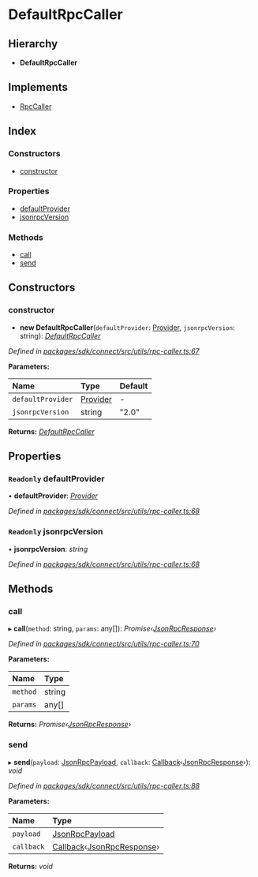 # DefaultRpcCaller

## Hierarchy

* **DefaultRpcCaller**

## Implements

* [RpcCaller]()

## Index

### Constructors

* [constructor]()

### Properties

* [defaultProvider]()
* [jsonrpcVersion]()

### Methods

* [call]()
* [send]()

## Constructors

### constructor

+ **new DefaultRpcCaller**\(`defaultProvider`: [Provider](), `jsonrpcVersion`: string\): [_DefaultRpcCaller_]()

_Defined in_ [_packages/sdk/connect/src/utils/rpc-caller.ts:67_](https://github.com/celo-org/celo-monorepo/blob/master/packages/sdk/connect/src/utils/rpc-caller.ts#L67)

**Parameters:**

| Name | Type | Default |
| :--- | :--- | :--- |
| `defaultProvider` | [Provider]() | - |
| `jsonrpcVersion` | string | "2.0" |

**Returns:** [_DefaultRpcCaller_]()

## Properties

### `Readonly` defaultProvider

• **defaultProvider**: [_Provider_]()

_Defined in_ [_packages/sdk/connect/src/utils/rpc-caller.ts:68_](https://github.com/celo-org/celo-monorepo/blob/master/packages/sdk/connect/src/utils/rpc-caller.ts#L68)

### `Readonly` jsonrpcVersion

• **jsonrpcVersion**: _string_

_Defined in_ [_packages/sdk/connect/src/utils/rpc-caller.ts:68_](https://github.com/celo-org/celo-monorepo/blob/master/packages/sdk/connect/src/utils/rpc-caller.ts#L68)

## Methods

### call

▸ **call**\(`method`: string, `params`: any\[\]\): _Promise‹_[_JsonRpcResponse_]()_›_

_Defined in_ [_packages/sdk/connect/src/utils/rpc-caller.ts:70_](https://github.com/celo-org/celo-monorepo/blob/master/packages/sdk/connect/src/utils/rpc-caller.ts#L70)

**Parameters:**

| Name | Type |
| :--- | :--- |
| `method` | string |
| `params` | any\[\] |

**Returns:** _Promise‹_[_JsonRpcResponse_]()_›_

### send

▸ **send**\(`payload`: [JsonRpcPayload](), `callback`: [Callback](_types_.md#callback)‹[JsonRpcResponse]()›\): _void_

_Defined in_ [_packages/sdk/connect/src/utils/rpc-caller.ts:88_](https://github.com/celo-org/celo-monorepo/blob/master/packages/sdk/connect/src/utils/rpc-caller.ts#L88)

**Parameters:**

| Name | Type |
| :--- | :--- |
| `payload` | [JsonRpcPayload]() |
| `callback` | [Callback](_types_.md#callback)‹[JsonRpcResponse]()› |

**Returns:** _void_

